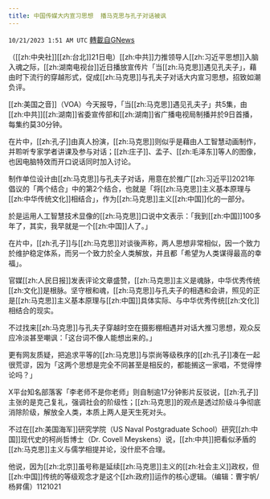 ```yaml
---
title: 中国传媒大内宣习思想  播马克思与孔子对话被讽
---
```

`10/21/2023 1:51 AM UTC` [轉載自GNews](https://gnews.org/articles/1862890)

（[[zh:中央社]][[zh:台北]]21日电）[[zh:中共]]力推领导人[[zh:习近平思想]]入脑入魂之际，[[zh:湖南电视台]]近日播放宣传片「当[[zh:马克思]]遇见孔夫子」，藉由时下流行的穿越形式，促成[[zh:马克思]]与孔夫子对话大内宣习思想，招致如潮负评。

[[zh:美国之音]]（VOA）今天报导，「当[[zh:马克思]]遇见孔夫子」共5集，由[[zh:中共]][[zh:湖南]]省委宣传部和[[zh:湖南]]省广播电视局制播并於9日首播，每集约莫30分钟。

在片中，[[zh:孔子]]由真人扮演，[[zh:马克思]]则似乎是藉由人工智慧动画制作，并聆听专家学者讲课及参与对话；[[zh:庄子]]、孟子、[[zh:毛泽东]]等人的图像，也因电脑特效而开口说话同时加入讨论。

制作单位设计由[[zh:马克思]]与孔夫子对话，用意在於推广[[zh:习近平]]2021年倡议的「两个结合」中的第2个结合，也就是「将[[zh:马克思]]主义基本原理与[[zh:中华传统文化]]相结合」，作为[[zh:马克思]]主义[[zh:中国]]化的一部分。

於是运用人工智慧技术显像的[[zh:马克思]]口说中文表示：「我到[[zh:中国]]100多年了，其实，我早就是一个[[zh:中国]]人了。」

在片中，[[zh:孔子]]与[[zh:马克思]]对谈後声称，两人思想非常相似，因一个致力於维护稳定体系，而另一个致力於全人类解放，并且都「希望为人类谋得最高的幸福」。

官媒[[zh:人民日报]]发表评论文章盛赞，[[zh:马克思]]主义是魂脉，中华优秀传统[[zh:文化]]是根脉。坚守根和魂，[[zh:马克思]]与孔夫子的相遇和会讲，照见的正是[[zh:马克思]]主义基本原理与[[zh:中国]]具体实际、与中华优秀传统[[zh:文化]]相结合的现实。

不过找来[[zh:马克思]]与孔夫子穿越时空在摄影棚相遇并对话大推习思想，观众反应冷淡甚至嘲讽：「这台词不像人能想出来的。」

更有网友质疑，把追求平等的[[zh:马克思]]与崇尚等级秩序的[[zh:孔子]]凑在一起很荒谬，因为「这两个思想是完全不同甚至是相反的，都能搁这一家唱，不觉得悖论吗？」

X平台知名部落客「李老师不是你老师」则自制逾17分钟影片反驳说，[[zh:孔子]]主张的是克己复礼，强调社会的阶级性；[[zh:马克思]]的观点是透过阶级斗争彻底消除阶级，解放全人类，本质上两人是天生死对头。

不过在[[zh:美国海军]]研究学院（US Naval Postgraduate School）研究[[zh:中国]]现代史的柯尚哲博士（Dr. Covell Meyskens）说，[[zh:中共]]把看似矛盾的[[zh:马克思]]主义与儒学相提并论，没什麽不合理。

他说，因为[[zh:北京]]虽号称是延续[[zh:马克思]]主义的[[zh:社会主义]]政权，但[[zh:中国]]传统的等级观念才是这个[[zh:政府]]运作的核心逻辑。（编辑：曹宇帆/杨昇儒）1121021
